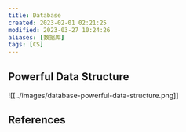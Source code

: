 ```yaml
---
title: Database
created: 2023-02-01 02:21:25
modified: 2023-03-27 10:24:26
aliases: [数据库]
tags: [CS]
---
```


## Powerful Data Structure

![[../images/database-powerful-data-structure.png]]

## References
